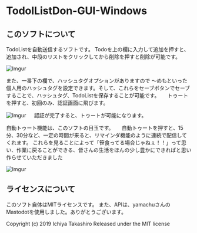 # TodolListDon-GUI-Windows

## このソフトについて
TodoListを自動送信するソフトです。
Todoを上の欄に入力して追加を押すと、追加され、中段のリストをクリックしてから削除を押すと削除が可能です。

![Imgur](https://i.imgur.com/wdqldtn.png)

また、一番下の欄で、ハッシュタグオプションがありますので
～めもといった個人用のハッシュタグを設定できます。そして、これらをセーブボタンでセーブすることで、ハッシュタグ、TodoListを保存することが可能です。
　
トゥートを押すと、初回のみ、認証画面に飛びます。

![Imgur](https://i.imgur.com/DyBLGLu.png)
　
認証が完了すると、トゥートが可能になります。
　

自動トゥート機能は、このソフトの目玉です。
　
自動トゥートを押すと、15分、30分など、一定の時間が来ると、リマインダ機能のように連続で配信してくれます。
これらを見ることによって「笹食ってる場合じゃねぇ！！」って思い、作業に戻ることができる、皆さんの生活をほんの少し豊かにできればと思い作らせていただきました

![Imgur](https://i.imgur.com/V1ao6kB.png)



## ライセンスについて
このソフト自体はMITライセンスです。
また、APIは、yamachuさんのMastodotを使用しました。ありがとうございます。


Copyright (c) 2019 Ichiya Takashiro
Released under the MIT license
